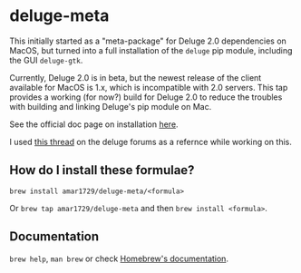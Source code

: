 # deluge-meta

This initially started as a "meta-package" for Deluge 2.0 dependencies on MacOS, but turned into a full installation of the `deluge` pip module, including the GUI `deluge-gtk`.

Currently, Deluge 2.0 is in beta, but the newest release of the client available for MacOS is 1.x, which is incompatible with 2.0 servers. This tap provides a working (for now?) build for Deluge 2.0 to reduce the troubles with building and linking Deluge's pip module on Mac.

See the official doc page on installation [here](https://deluge.readthedocs.io/en/latest/intro/01-install.html).

I used [this thread](https://forum.deluge-torrent.org/viewtopic.php?t=55393&start=10) on the deluge forums as a refernce while working on this.

## How do I install these formulae?
`brew install amar1729/deluge-meta/<formula>`

Or `brew tap amar1729/deluge-meta` and then `brew install <formula>`.

## Documentation
`brew help`, `man brew` or check [Homebrew's documentation](https://docs.brew.sh).
